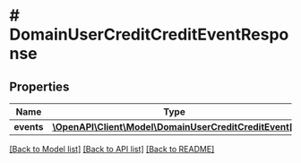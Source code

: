 # # DomainUserCreditCreditEventResponse

## Properties

Name | Type | Description | Notes
------------ | ------------- | ------------- | -------------
**events** | [**\OpenAPI\Client\Model\DomainUserCreditCreditEvent[]**](DomainUserCreditCreditEvent.md) |  |

[[Back to Model list]](../../README.md#models) [[Back to API list]](../../README.md#endpoints) [[Back to README]](../../README.md)
